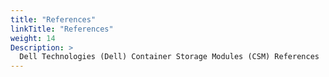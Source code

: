 ```yaml
---
title: "References"
linkTitle: "References"
weight: 14
Description: >
  Dell Technologies (Dell) Container Storage Modules (CSM) References
---
```

